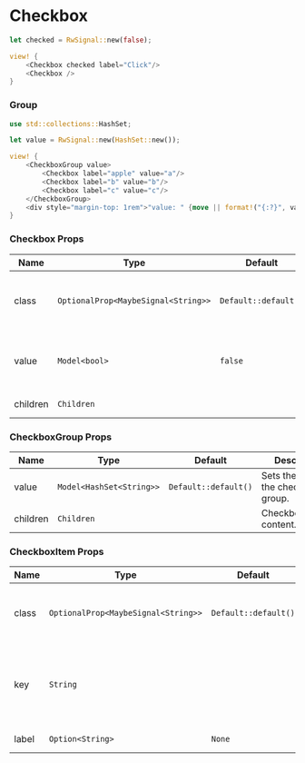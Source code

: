 # Checkbox

```rust demo
let checked = RwSignal::new(false);

view! {
    <Checkbox checked label="Click"/>
    <Checkbox />
}
```

### Group

```rust demo
use std::collections::HashSet;

let value = RwSignal::new(HashSet::new());

view! {
    <CheckboxGroup value>
        <Checkbox label="apple" value="a"/>
        <Checkbox label="b" value="b"/>
        <Checkbox label="c" value="c"/>
    </CheckboxGroup>
    <div style="margin-top: 1rem">"value: " {move || format!("{:?}", value.get())}</div>
}
```

### Checkbox Props

| Name     | Type                                | Default              | Description                                 |
| -------- | ----------------------------------- | -------------------- | ------------------------------------------- |
| class    | `OptionalProp<MaybeSignal<String>>` | `Default::default()` | Addtional classes for the checkbox element. |
| value    | `Model<bool>`                       | `false`              | Whether the checkbox is being checked.      |
| children | `Children`                          |                      | Checkbox's content.                         |

### CheckboxGroup Props

| Name     | Type                     | Default              | Description                           |
| -------- | ------------------------ | -------------------- | ------------------------------------- |
| value    | `Model<HashSet<String>>` | `Default::default()` | Sets the value of the checkbox group. |
| children | `Children`               |                      | CheckboxGroup's content.              |

### CheckboxItem Props

| Name | Type | Default | Description |
| --- | --- | --- | --- |
| class | `OptionalProp<MaybeSignal<String>>` | `Default::default()` | Addtional classes for the checkbox element. |
| key | `String` |  | The key of the checkbox to be used in a checkbox group. |
| label | `Option<String>` | `None` | Checkbox's label. |
